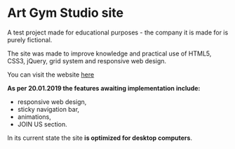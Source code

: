 # Art Gym Studio site

A test project made for educational purposes - the company it is made for is purely fictional.

The site was made to improve knowledge and practical use of HTML5, CSS3, jQuery, grid system and responsive web design.

You can visit the website [here](http://jagoda.in/artgymstudio)

**As per 20.01.2019 the features awaiting implementation include:**
* responsive web design,
* sticky navigation bar,
* animations,
* JOIN US section.

In its current state the site **is optimized for desktop computers**.
